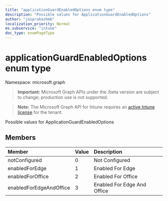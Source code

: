 ```yaml
---
title: "applicationGuardEnabledOptions enum type"
description: "Possible values for ApplicationGuardEnabledOptions"
author: "jaiprakashmb"
localization_priority: Normal
ms.subservice: "intune"
doc_type: enumPageType
---
```


# applicationGuardEnabledOptions enum type

Namespace: microsoft.graph
> **Important:** Microsoft Graph APIs under the /beta version are subject to change; production use is not supported.

> **Note:** The Microsoft Graph API for Intune requires an [active Intune license](https://go.microsoft.com/fwlink/?linkid=839381) for the tenant.


Possible values for ApplicationGuardEnabledOptions

## Members
|Member|Value|Description|
|:---|:---|:---|
|notConfigured|0|Not Configured|
|enabledForEdge|1|Enabled For Edge|
|enabledForOffice|2|Enabled For Office|
|enabledForEdgeAndOffice|3|Enabled For Edge And Office|
